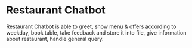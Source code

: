 # Restaurant Chatbot
Restaurant Chatbot is able to greet, show menu & offers according to weekday, book table, take feedback and store it into file, give information about restaurant, handle general query.
